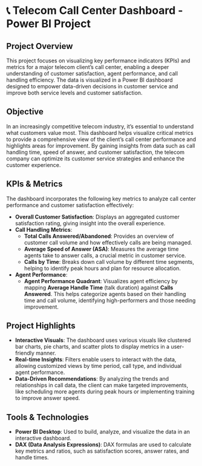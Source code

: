 # 📞 Telecom Call Center Dashboard - Power BI Project

## Project Overview
This project focuses on visualizing key performance indicators (KPIs) and metrics for a major telecom client’s call center, enabling a deeper understanding of customer satisfaction, agent performance, and call handling efficiency. The data is visualized in a Power BI dashboard designed to empower data-driven decisions in customer service and improve both service levels and customer satisfaction.

## Objective
In an increasingly competitive telecom industry, it’s essential to understand what customers value most. This dashboard helps visualize critical metrics to provide a comprehensive view of the client’s call center performance and highlights areas for improvement. By gaining insights from data such as call handling time, speed of answer, and customer satisfaction, the telecom company can optimize its customer service strategies and enhance the customer experience.

## KPIs & Metrics
The dashboard incorporates the following key metrics to analyze call center performance and customer satisfaction effectively:

- **Overall Customer Satisfaction**: Displays an aggregated customer satisfaction rating, giving insight into the overall experience.
- **Call Handling Metrics**:
  - **Total Calls Answered/Abandoned**: Provides an overview of customer call volume and how effectively calls are being managed.
  - **Average Speed of Answer (ASA)**: Measures the average time agents take to answer calls, a crucial metric in customer service.
  - **Calls by Time**: Breaks down call volume by different time segments, helping to identify peak hours and plan for resource allocation.
- **Agent Performance**:
  - **Agent Performance Quadrant**: Visualizes agent efficiency by mapping **Average Handle Time** (talk duration) against **Calls Answered**. This helps categorize agents based on their handling time and call volume, identifying high-performers and those needing improvement.

## Project Highlights
- **Interactive Visuals**: The dashboard uses various visuals like clustered bar charts, pie charts, and scatter plots to display metrics in a user-friendly manner.
- **Real-time Insights**: Filters enable users to interact with the data, allowing customized views by time period, call type, and individual agent performance.
- **Data-Driven Recommendations**: By analyzing the trends and relationships in call data, the client can make targeted improvements, like scheduling more agents during peak hours or implementing training to improve answer speed.

## Tools & Technologies
- **Power BI Desktop**: Used to build, analyze, and visualize the data in an interactive dashboard.
- **DAX (Data Analysis Expressions)**: DAX formulas are used to calculate key metrics and ratios, such as satisfaction scores, answer rates, and handle times.
